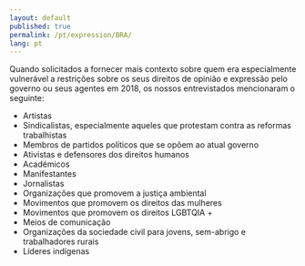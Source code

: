 ```yaml
---
layout: default
published: true
permalink: /pt/expression/BRA/
lang: pt
---
```


Quando solicitados a fornecer mais contexto sobre quem era especialmente vulnerável a restrições sobre os seus direitos de opinião e expressão pelo governo ou seus agentes em 2018, os nossos entrevistados mencionaram o seguinte:
-	Artistas
-	Sindicalistas, especialmente aqueles que protestam contra as reformas trabalhistas
-	Membros de partidos políticos que se opõem ao atual governo
-	Ativistas e defensores dos direitos humanos
-	Académicos
-	Manifestantes
-	Jornalistas
-	Organizações que promovem a justiça ambiental
-	Movimentos que promovem os direitos das mulheres
-	Movimentos que promovem os direitos LGBTQIA +
-	Meios de comunicação
-	Organizações da sociedade civil para jovens, sem-abrigo e trabalhadores rurais
-	Líderes indígenas
